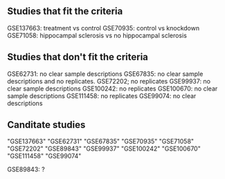 ## Studies that fit the criteria

GSE137663: treatment vs control
GSE70935: control vs knockdown
GSE71058: hippocampal sclerosis vs no hippocampal sclerosis

## Studies that don't fit the criteria

GSE62731: no clear sample descriptions 
GSE67835: no clear sample descriptions and no replicates. 
GSE72202; no replicates
GSE99937: no clear sample descriptions
GSE100242: no replicates
GSE100670: no clear sample descriptions
GSE111458: no replicates
GSE99074: no clear descriptions

## Canditate studies
"GSE137663" "GSE62731"  "GSE67835"  "GSE70935"  "GSE71058"  "GSE72202"  "GSE89843"  "GSE99937"  "GSE100242" "GSE100670" "GSE111458" "GSE99074" 

GSE89843: ?
